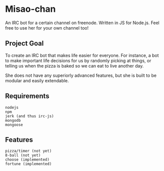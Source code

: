 # Misao-chan

An IRC bot for a certain channel on freenode. Written in JS for Node.js. Feel
free to use her for your own channel too!

## Project Goal

To create an IRC bot that makes life easier for everyone. For instance, a bot
to make important life decisions for us by randomly picking at things, or
telling us when the pizza is baked so we can eat to live another day.

She does not have any superiorly advanced features, but she is built to be
modular and easily extendable.

## Requirements

    nodejs
    npm
    jerk (and thus irc-js)
    mongodb
    mongoose 

## Features

    pizza/timer (not yet)
    8-ball (not yet)
    choose (implemented)
    fortune (implemented)
